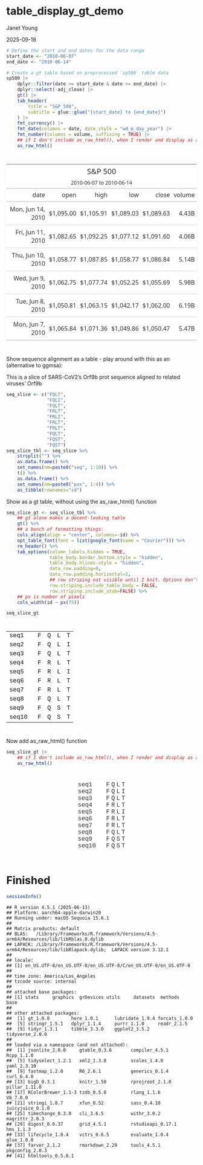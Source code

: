 table_display_gt_demo
================
Janet Young

2025-09-18

``` r
# Define the start and end dates for the data range
start_date <- "2010-06-07"
end_date <- "2010-06-14"

# Create a gt table based on preprocessed `sp500` table data
sp500 |>
    dplyr::filter(date >= start_date & date <= end_date) |>
    dplyr::select(-adj_close) |>
    gt() |>
    tab_header(
        title = "S&P 500",
        subtitle = glue::glue("{start_date} to {end_date}")
    ) |>
    fmt_currency() |>
    fmt_date(columns = date, date_style = "wd_m_day_year") |>
    fmt_number(columns = volume, suffixing = TRUE) |>
    ## if I don't include as_raw_html(), when I render and display as a github page I get a lot of extra stuff above the table
    as_raw_html()
```

<div id="gandkxhvjn" style="padding-left:0px;padding-right:0px;padding-top:10px;padding-bottom:10px;overflow-x:auto;overflow-y:auto;width:auto;height:auto;">
  &#10;  <table class="gt_table" data-quarto-disable-processing="false" data-quarto-bootstrap="false" style="-webkit-font-smoothing: antialiased; -moz-osx-font-smoothing: grayscale; font-family: system-ui, 'Segoe UI', Roboto, Helvetica, Arial, sans-serif, 'Apple Color Emoji', 'Segoe UI Emoji', 'Segoe UI Symbol', 'Noto Color Emoji'; display: table; border-collapse: collapse; line-height: normal; margin-left: auto; margin-right: auto; color: #333333; font-size: 16px; font-weight: normal; font-style: normal; background-color: #FFFFFF; width: auto; border-top-style: solid; border-top-width: 2px; border-top-color: #A8A8A8; border-right-style: none; border-right-width: 2px; border-right-color: #D3D3D3; border-bottom-style: solid; border-bottom-width: 2px; border-bottom-color: #A8A8A8; border-left-style: none; border-left-width: 2px; border-left-color: #D3D3D3;" bgcolor="#FFFFFF">
  <thead style="border-style: none;">
    <tr class="gt_heading" style="border-style: none; background-color: #FFFFFF; text-align: center; border-bottom-color: #FFFFFF; border-left-style: none; border-left-width: 1px; border-left-color: #D3D3D3; border-right-style: none; border-right-width: 1px; border-right-color: #D3D3D3;" bgcolor="#FFFFFF" align="center">
      <td colspan="6" class="gt_heading gt_title gt_font_normal" style="border-style: none; color: #333333; font-size: 125%; padding-top: 4px; padding-bottom: 4px; padding-left: 5px; padding-right: 5px; border-bottom-width: 0; background-color: #FFFFFF; text-align: center; border-bottom-color: #FFFFFF; border-left-style: none; border-left-width: 1px; border-left-color: #D3D3D3; border-right-style: none; border-right-width: 1px; border-right-color: #D3D3D3; font-weight: normal;" bgcolor="#FFFFFF" align="center">S&amp;P 500</td>
    </tr>
    <tr class="gt_heading" style="border-style: none; background-color: #FFFFFF; text-align: center; border-bottom-color: #FFFFFF; border-left-style: none; border-left-width: 1px; border-left-color: #D3D3D3; border-right-style: none; border-right-width: 1px; border-right-color: #D3D3D3;" bgcolor="#FFFFFF" align="center">
      <td colspan="6" class="gt_heading gt_subtitle gt_font_normal gt_bottom_border" style="border-style: none; color: #333333; font-size: 85%; padding-top: 3px; padding-bottom: 5px; padding-left: 5px; padding-right: 5px; border-top-color: #FFFFFF; border-top-width: 0; background-color: #FFFFFF; text-align: center; border-left-style: none; border-left-width: 1px; border-left-color: #D3D3D3; border-right-style: none; border-right-width: 1px; border-right-color: #D3D3D3; border-bottom-style: solid; border-bottom-width: 2px; border-bottom-color: #D3D3D3; font-weight: normal;" bgcolor="#FFFFFF" align="center">2010-06-07 to 2010-06-14</td>
    </tr>
    <tr class="gt_col_headings" style="border-style: none; border-top-style: solid; border-top-width: 2px; border-top-color: #D3D3D3; border-bottom-style: solid; border-bottom-width: 2px; border-bottom-color: #D3D3D3; border-left-style: none; border-left-width: 1px; border-left-color: #D3D3D3; border-right-style: none; border-right-width: 1px; border-right-color: #D3D3D3;">
      <th class="gt_col_heading gt_columns_bottom_border gt_right" rowspan="1" colspan="1" scope="col" id="date" style="border-style: none; color: #333333; background-color: #FFFFFF; font-size: 100%; font-weight: normal; text-transform: inherit; border-left-style: none; border-left-width: 1px; border-left-color: #D3D3D3; border-right-style: none; border-right-width: 1px; border-right-color: #D3D3D3; vertical-align: bottom; padding-top: 5px; padding-bottom: 6px; padding-left: 5px; padding-right: 5px; overflow-x: hidden; text-align: right; font-variant-numeric: tabular-nums;" bgcolor="#FFFFFF" valign="bottom" align="right">date</th>
      <th class="gt_col_heading gt_columns_bottom_border gt_right" rowspan="1" colspan="1" scope="col" id="open" style="border-style: none; color: #333333; background-color: #FFFFFF; font-size: 100%; font-weight: normal; text-transform: inherit; border-left-style: none; border-left-width: 1px; border-left-color: #D3D3D3; border-right-style: none; border-right-width: 1px; border-right-color: #D3D3D3; vertical-align: bottom; padding-top: 5px; padding-bottom: 6px; padding-left: 5px; padding-right: 5px; overflow-x: hidden; text-align: right; font-variant-numeric: tabular-nums;" bgcolor="#FFFFFF" valign="bottom" align="right">open</th>
      <th class="gt_col_heading gt_columns_bottom_border gt_right" rowspan="1" colspan="1" scope="col" id="high" style="border-style: none; color: #333333; background-color: #FFFFFF; font-size: 100%; font-weight: normal; text-transform: inherit; border-left-style: none; border-left-width: 1px; border-left-color: #D3D3D3; border-right-style: none; border-right-width: 1px; border-right-color: #D3D3D3; vertical-align: bottom; padding-top: 5px; padding-bottom: 6px; padding-left: 5px; padding-right: 5px; overflow-x: hidden; text-align: right; font-variant-numeric: tabular-nums;" bgcolor="#FFFFFF" valign="bottom" align="right">high</th>
      <th class="gt_col_heading gt_columns_bottom_border gt_right" rowspan="1" colspan="1" scope="col" id="low" style="border-style: none; color: #333333; background-color: #FFFFFF; font-size: 100%; font-weight: normal; text-transform: inherit; border-left-style: none; border-left-width: 1px; border-left-color: #D3D3D3; border-right-style: none; border-right-width: 1px; border-right-color: #D3D3D3; vertical-align: bottom; padding-top: 5px; padding-bottom: 6px; padding-left: 5px; padding-right: 5px; overflow-x: hidden; text-align: right; font-variant-numeric: tabular-nums;" bgcolor="#FFFFFF" valign="bottom" align="right">low</th>
      <th class="gt_col_heading gt_columns_bottom_border gt_right" rowspan="1" colspan="1" scope="col" id="close" style="border-style: none; color: #333333; background-color: #FFFFFF; font-size: 100%; font-weight: normal; text-transform: inherit; border-left-style: none; border-left-width: 1px; border-left-color: #D3D3D3; border-right-style: none; border-right-width: 1px; border-right-color: #D3D3D3; vertical-align: bottom; padding-top: 5px; padding-bottom: 6px; padding-left: 5px; padding-right: 5px; overflow-x: hidden; text-align: right; font-variant-numeric: tabular-nums;" bgcolor="#FFFFFF" valign="bottom" align="right">close</th>
      <th class="gt_col_heading gt_columns_bottom_border gt_right" rowspan="1" colspan="1" scope="col" id="volume" style="border-style: none; color: #333333; background-color: #FFFFFF; font-size: 100%; font-weight: normal; text-transform: inherit; border-left-style: none; border-left-width: 1px; border-left-color: #D3D3D3; border-right-style: none; border-right-width: 1px; border-right-color: #D3D3D3; vertical-align: bottom; padding-top: 5px; padding-bottom: 6px; padding-left: 5px; padding-right: 5px; overflow-x: hidden; text-align: right; font-variant-numeric: tabular-nums;" bgcolor="#FFFFFF" valign="bottom" align="right">volume</th>
    </tr>
  </thead>
  <tbody class="gt_table_body" style="border-style: none; border-top-style: solid; border-top-width: 2px; border-top-color: #D3D3D3; border-bottom-style: solid; border-bottom-width: 2px; border-bottom-color: #D3D3D3;">
    <tr style="border-style: none;"><td headers="date" class="gt_row gt_right" style="border-style: none; padding-top: 8px; padding-bottom: 8px; padding-left: 5px; padding-right: 5px; margin: 10px; border-top-style: solid; border-top-width: 1px; border-top-color: #D3D3D3; border-left-style: none; border-left-width: 1px; border-left-color: #D3D3D3; border-right-style: none; border-right-width: 1px; border-right-color: #D3D3D3; vertical-align: middle; overflow-x: hidden; text-align: right; font-variant-numeric: tabular-nums;" valign="middle" align="right">Mon, Jun 14, 2010</td>
<td headers="open" class="gt_row gt_right" style="border-style: none; padding-top: 8px; padding-bottom: 8px; padding-left: 5px; padding-right: 5px; margin: 10px; border-top-style: solid; border-top-width: 1px; border-top-color: #D3D3D3; border-left-style: none; border-left-width: 1px; border-left-color: #D3D3D3; border-right-style: none; border-right-width: 1px; border-right-color: #D3D3D3; vertical-align: middle; overflow-x: hidden; text-align: right; font-variant-numeric: tabular-nums;" valign="middle" align="right">$1,095.00</td>
<td headers="high" class="gt_row gt_right" style="border-style: none; padding-top: 8px; padding-bottom: 8px; padding-left: 5px; padding-right: 5px; margin: 10px; border-top-style: solid; border-top-width: 1px; border-top-color: #D3D3D3; border-left-style: none; border-left-width: 1px; border-left-color: #D3D3D3; border-right-style: none; border-right-width: 1px; border-right-color: #D3D3D3; vertical-align: middle; overflow-x: hidden; text-align: right; font-variant-numeric: tabular-nums;" valign="middle" align="right">$1,105.91</td>
<td headers="low" class="gt_row gt_right" style="border-style: none; padding-top: 8px; padding-bottom: 8px; padding-left: 5px; padding-right: 5px; margin: 10px; border-top-style: solid; border-top-width: 1px; border-top-color: #D3D3D3; border-left-style: none; border-left-width: 1px; border-left-color: #D3D3D3; border-right-style: none; border-right-width: 1px; border-right-color: #D3D3D3; vertical-align: middle; overflow-x: hidden; text-align: right; font-variant-numeric: tabular-nums;" valign="middle" align="right">$1,089.03</td>
<td headers="close" class="gt_row gt_right" style="border-style: none; padding-top: 8px; padding-bottom: 8px; padding-left: 5px; padding-right: 5px; margin: 10px; border-top-style: solid; border-top-width: 1px; border-top-color: #D3D3D3; border-left-style: none; border-left-width: 1px; border-left-color: #D3D3D3; border-right-style: none; border-right-width: 1px; border-right-color: #D3D3D3; vertical-align: middle; overflow-x: hidden; text-align: right; font-variant-numeric: tabular-nums;" valign="middle" align="right">$1,089.63</td>
<td headers="volume" class="gt_row gt_right" style="border-style: none; padding-top: 8px; padding-bottom: 8px; padding-left: 5px; padding-right: 5px; margin: 10px; border-top-style: solid; border-top-width: 1px; border-top-color: #D3D3D3; border-left-style: none; border-left-width: 1px; border-left-color: #D3D3D3; border-right-style: none; border-right-width: 1px; border-right-color: #D3D3D3; vertical-align: middle; overflow-x: hidden; text-align: right; font-variant-numeric: tabular-nums;" valign="middle" align="right">4.43B</td></tr>
    <tr style="border-style: none;"><td headers="date" class="gt_row gt_right" style="border-style: none; padding-top: 8px; padding-bottom: 8px; padding-left: 5px; padding-right: 5px; margin: 10px; border-top-style: solid; border-top-width: 1px; border-top-color: #D3D3D3; border-left-style: none; border-left-width: 1px; border-left-color: #D3D3D3; border-right-style: none; border-right-width: 1px; border-right-color: #D3D3D3; vertical-align: middle; overflow-x: hidden; text-align: right; font-variant-numeric: tabular-nums;" valign="middle" align="right">Fri, Jun 11, 2010</td>
<td headers="open" class="gt_row gt_right" style="border-style: none; padding-top: 8px; padding-bottom: 8px; padding-left: 5px; padding-right: 5px; margin: 10px; border-top-style: solid; border-top-width: 1px; border-top-color: #D3D3D3; border-left-style: none; border-left-width: 1px; border-left-color: #D3D3D3; border-right-style: none; border-right-width: 1px; border-right-color: #D3D3D3; vertical-align: middle; overflow-x: hidden; text-align: right; font-variant-numeric: tabular-nums;" valign="middle" align="right">$1,082.65</td>
<td headers="high" class="gt_row gt_right" style="border-style: none; padding-top: 8px; padding-bottom: 8px; padding-left: 5px; padding-right: 5px; margin: 10px; border-top-style: solid; border-top-width: 1px; border-top-color: #D3D3D3; border-left-style: none; border-left-width: 1px; border-left-color: #D3D3D3; border-right-style: none; border-right-width: 1px; border-right-color: #D3D3D3; vertical-align: middle; overflow-x: hidden; text-align: right; font-variant-numeric: tabular-nums;" valign="middle" align="right">$1,092.25</td>
<td headers="low" class="gt_row gt_right" style="border-style: none; padding-top: 8px; padding-bottom: 8px; padding-left: 5px; padding-right: 5px; margin: 10px; border-top-style: solid; border-top-width: 1px; border-top-color: #D3D3D3; border-left-style: none; border-left-width: 1px; border-left-color: #D3D3D3; border-right-style: none; border-right-width: 1px; border-right-color: #D3D3D3; vertical-align: middle; overflow-x: hidden; text-align: right; font-variant-numeric: tabular-nums;" valign="middle" align="right">$1,077.12</td>
<td headers="close" class="gt_row gt_right" style="border-style: none; padding-top: 8px; padding-bottom: 8px; padding-left: 5px; padding-right: 5px; margin: 10px; border-top-style: solid; border-top-width: 1px; border-top-color: #D3D3D3; border-left-style: none; border-left-width: 1px; border-left-color: #D3D3D3; border-right-style: none; border-right-width: 1px; border-right-color: #D3D3D3; vertical-align: middle; overflow-x: hidden; text-align: right; font-variant-numeric: tabular-nums;" valign="middle" align="right">$1,091.60</td>
<td headers="volume" class="gt_row gt_right" style="border-style: none; padding-top: 8px; padding-bottom: 8px; padding-left: 5px; padding-right: 5px; margin: 10px; border-top-style: solid; border-top-width: 1px; border-top-color: #D3D3D3; border-left-style: none; border-left-width: 1px; border-left-color: #D3D3D3; border-right-style: none; border-right-width: 1px; border-right-color: #D3D3D3; vertical-align: middle; overflow-x: hidden; text-align: right; font-variant-numeric: tabular-nums;" valign="middle" align="right">4.06B</td></tr>
    <tr style="border-style: none;"><td headers="date" class="gt_row gt_right" style="border-style: none; padding-top: 8px; padding-bottom: 8px; padding-left: 5px; padding-right: 5px; margin: 10px; border-top-style: solid; border-top-width: 1px; border-top-color: #D3D3D3; border-left-style: none; border-left-width: 1px; border-left-color: #D3D3D3; border-right-style: none; border-right-width: 1px; border-right-color: #D3D3D3; vertical-align: middle; overflow-x: hidden; text-align: right; font-variant-numeric: tabular-nums;" valign="middle" align="right">Thu, Jun 10, 2010</td>
<td headers="open" class="gt_row gt_right" style="border-style: none; padding-top: 8px; padding-bottom: 8px; padding-left: 5px; padding-right: 5px; margin: 10px; border-top-style: solid; border-top-width: 1px; border-top-color: #D3D3D3; border-left-style: none; border-left-width: 1px; border-left-color: #D3D3D3; border-right-style: none; border-right-width: 1px; border-right-color: #D3D3D3; vertical-align: middle; overflow-x: hidden; text-align: right; font-variant-numeric: tabular-nums;" valign="middle" align="right">$1,058.77</td>
<td headers="high" class="gt_row gt_right" style="border-style: none; padding-top: 8px; padding-bottom: 8px; padding-left: 5px; padding-right: 5px; margin: 10px; border-top-style: solid; border-top-width: 1px; border-top-color: #D3D3D3; border-left-style: none; border-left-width: 1px; border-left-color: #D3D3D3; border-right-style: none; border-right-width: 1px; border-right-color: #D3D3D3; vertical-align: middle; overflow-x: hidden; text-align: right; font-variant-numeric: tabular-nums;" valign="middle" align="right">$1,087.85</td>
<td headers="low" class="gt_row gt_right" style="border-style: none; padding-top: 8px; padding-bottom: 8px; padding-left: 5px; padding-right: 5px; margin: 10px; border-top-style: solid; border-top-width: 1px; border-top-color: #D3D3D3; border-left-style: none; border-left-width: 1px; border-left-color: #D3D3D3; border-right-style: none; border-right-width: 1px; border-right-color: #D3D3D3; vertical-align: middle; overflow-x: hidden; text-align: right; font-variant-numeric: tabular-nums;" valign="middle" align="right">$1,058.77</td>
<td headers="close" class="gt_row gt_right" style="border-style: none; padding-top: 8px; padding-bottom: 8px; padding-left: 5px; padding-right: 5px; margin: 10px; border-top-style: solid; border-top-width: 1px; border-top-color: #D3D3D3; border-left-style: none; border-left-width: 1px; border-left-color: #D3D3D3; border-right-style: none; border-right-width: 1px; border-right-color: #D3D3D3; vertical-align: middle; overflow-x: hidden; text-align: right; font-variant-numeric: tabular-nums;" valign="middle" align="right">$1,086.84</td>
<td headers="volume" class="gt_row gt_right" style="border-style: none; padding-top: 8px; padding-bottom: 8px; padding-left: 5px; padding-right: 5px; margin: 10px; border-top-style: solid; border-top-width: 1px; border-top-color: #D3D3D3; border-left-style: none; border-left-width: 1px; border-left-color: #D3D3D3; border-right-style: none; border-right-width: 1px; border-right-color: #D3D3D3; vertical-align: middle; overflow-x: hidden; text-align: right; font-variant-numeric: tabular-nums;" valign="middle" align="right">5.14B</td></tr>
    <tr style="border-style: none;"><td headers="date" class="gt_row gt_right" style="border-style: none; padding-top: 8px; padding-bottom: 8px; padding-left: 5px; padding-right: 5px; margin: 10px; border-top-style: solid; border-top-width: 1px; border-top-color: #D3D3D3; border-left-style: none; border-left-width: 1px; border-left-color: #D3D3D3; border-right-style: none; border-right-width: 1px; border-right-color: #D3D3D3; vertical-align: middle; overflow-x: hidden; text-align: right; font-variant-numeric: tabular-nums;" valign="middle" align="right">Wed, Jun 9, 2010</td>
<td headers="open" class="gt_row gt_right" style="border-style: none; padding-top: 8px; padding-bottom: 8px; padding-left: 5px; padding-right: 5px; margin: 10px; border-top-style: solid; border-top-width: 1px; border-top-color: #D3D3D3; border-left-style: none; border-left-width: 1px; border-left-color: #D3D3D3; border-right-style: none; border-right-width: 1px; border-right-color: #D3D3D3; vertical-align: middle; overflow-x: hidden; text-align: right; font-variant-numeric: tabular-nums;" valign="middle" align="right">$1,062.75</td>
<td headers="high" class="gt_row gt_right" style="border-style: none; padding-top: 8px; padding-bottom: 8px; padding-left: 5px; padding-right: 5px; margin: 10px; border-top-style: solid; border-top-width: 1px; border-top-color: #D3D3D3; border-left-style: none; border-left-width: 1px; border-left-color: #D3D3D3; border-right-style: none; border-right-width: 1px; border-right-color: #D3D3D3; vertical-align: middle; overflow-x: hidden; text-align: right; font-variant-numeric: tabular-nums;" valign="middle" align="right">$1,077.74</td>
<td headers="low" class="gt_row gt_right" style="border-style: none; padding-top: 8px; padding-bottom: 8px; padding-left: 5px; padding-right: 5px; margin: 10px; border-top-style: solid; border-top-width: 1px; border-top-color: #D3D3D3; border-left-style: none; border-left-width: 1px; border-left-color: #D3D3D3; border-right-style: none; border-right-width: 1px; border-right-color: #D3D3D3; vertical-align: middle; overflow-x: hidden; text-align: right; font-variant-numeric: tabular-nums;" valign="middle" align="right">$1,052.25</td>
<td headers="close" class="gt_row gt_right" style="border-style: none; padding-top: 8px; padding-bottom: 8px; padding-left: 5px; padding-right: 5px; margin: 10px; border-top-style: solid; border-top-width: 1px; border-top-color: #D3D3D3; border-left-style: none; border-left-width: 1px; border-left-color: #D3D3D3; border-right-style: none; border-right-width: 1px; border-right-color: #D3D3D3; vertical-align: middle; overflow-x: hidden; text-align: right; font-variant-numeric: tabular-nums;" valign="middle" align="right">$1,055.69</td>
<td headers="volume" class="gt_row gt_right" style="border-style: none; padding-top: 8px; padding-bottom: 8px; padding-left: 5px; padding-right: 5px; margin: 10px; border-top-style: solid; border-top-width: 1px; border-top-color: #D3D3D3; border-left-style: none; border-left-width: 1px; border-left-color: #D3D3D3; border-right-style: none; border-right-width: 1px; border-right-color: #D3D3D3; vertical-align: middle; overflow-x: hidden; text-align: right; font-variant-numeric: tabular-nums;" valign="middle" align="right">5.98B</td></tr>
    <tr style="border-style: none;"><td headers="date" class="gt_row gt_right" style="border-style: none; padding-top: 8px; padding-bottom: 8px; padding-left: 5px; padding-right: 5px; margin: 10px; border-top-style: solid; border-top-width: 1px; border-top-color: #D3D3D3; border-left-style: none; border-left-width: 1px; border-left-color: #D3D3D3; border-right-style: none; border-right-width: 1px; border-right-color: #D3D3D3; vertical-align: middle; overflow-x: hidden; text-align: right; font-variant-numeric: tabular-nums;" valign="middle" align="right">Tue, Jun 8, 2010</td>
<td headers="open" class="gt_row gt_right" style="border-style: none; padding-top: 8px; padding-bottom: 8px; padding-left: 5px; padding-right: 5px; margin: 10px; border-top-style: solid; border-top-width: 1px; border-top-color: #D3D3D3; border-left-style: none; border-left-width: 1px; border-left-color: #D3D3D3; border-right-style: none; border-right-width: 1px; border-right-color: #D3D3D3; vertical-align: middle; overflow-x: hidden; text-align: right; font-variant-numeric: tabular-nums;" valign="middle" align="right">$1,050.81</td>
<td headers="high" class="gt_row gt_right" style="border-style: none; padding-top: 8px; padding-bottom: 8px; padding-left: 5px; padding-right: 5px; margin: 10px; border-top-style: solid; border-top-width: 1px; border-top-color: #D3D3D3; border-left-style: none; border-left-width: 1px; border-left-color: #D3D3D3; border-right-style: none; border-right-width: 1px; border-right-color: #D3D3D3; vertical-align: middle; overflow-x: hidden; text-align: right; font-variant-numeric: tabular-nums;" valign="middle" align="right">$1,063.15</td>
<td headers="low" class="gt_row gt_right" style="border-style: none; padding-top: 8px; padding-bottom: 8px; padding-left: 5px; padding-right: 5px; margin: 10px; border-top-style: solid; border-top-width: 1px; border-top-color: #D3D3D3; border-left-style: none; border-left-width: 1px; border-left-color: #D3D3D3; border-right-style: none; border-right-width: 1px; border-right-color: #D3D3D3; vertical-align: middle; overflow-x: hidden; text-align: right; font-variant-numeric: tabular-nums;" valign="middle" align="right">$1,042.17</td>
<td headers="close" class="gt_row gt_right" style="border-style: none; padding-top: 8px; padding-bottom: 8px; padding-left: 5px; padding-right: 5px; margin: 10px; border-top-style: solid; border-top-width: 1px; border-top-color: #D3D3D3; border-left-style: none; border-left-width: 1px; border-left-color: #D3D3D3; border-right-style: none; border-right-width: 1px; border-right-color: #D3D3D3; vertical-align: middle; overflow-x: hidden; text-align: right; font-variant-numeric: tabular-nums;" valign="middle" align="right">$1,062.00</td>
<td headers="volume" class="gt_row gt_right" style="border-style: none; padding-top: 8px; padding-bottom: 8px; padding-left: 5px; padding-right: 5px; margin: 10px; border-top-style: solid; border-top-width: 1px; border-top-color: #D3D3D3; border-left-style: none; border-left-width: 1px; border-left-color: #D3D3D3; border-right-style: none; border-right-width: 1px; border-right-color: #D3D3D3; vertical-align: middle; overflow-x: hidden; text-align: right; font-variant-numeric: tabular-nums;" valign="middle" align="right">6.19B</td></tr>
    <tr style="border-style: none;"><td headers="date" class="gt_row gt_right" style="border-style: none; padding-top: 8px; padding-bottom: 8px; padding-left: 5px; padding-right: 5px; margin: 10px; border-top-style: solid; border-top-width: 1px; border-top-color: #D3D3D3; border-left-style: none; border-left-width: 1px; border-left-color: #D3D3D3; border-right-style: none; border-right-width: 1px; border-right-color: #D3D3D3; vertical-align: middle; overflow-x: hidden; text-align: right; font-variant-numeric: tabular-nums;" valign="middle" align="right">Mon, Jun 7, 2010</td>
<td headers="open" class="gt_row gt_right" style="border-style: none; padding-top: 8px; padding-bottom: 8px; padding-left: 5px; padding-right: 5px; margin: 10px; border-top-style: solid; border-top-width: 1px; border-top-color: #D3D3D3; border-left-style: none; border-left-width: 1px; border-left-color: #D3D3D3; border-right-style: none; border-right-width: 1px; border-right-color: #D3D3D3; vertical-align: middle; overflow-x: hidden; text-align: right; font-variant-numeric: tabular-nums;" valign="middle" align="right">$1,065.84</td>
<td headers="high" class="gt_row gt_right" style="border-style: none; padding-top: 8px; padding-bottom: 8px; padding-left: 5px; padding-right: 5px; margin: 10px; border-top-style: solid; border-top-width: 1px; border-top-color: #D3D3D3; border-left-style: none; border-left-width: 1px; border-left-color: #D3D3D3; border-right-style: none; border-right-width: 1px; border-right-color: #D3D3D3; vertical-align: middle; overflow-x: hidden; text-align: right; font-variant-numeric: tabular-nums;" valign="middle" align="right">$1,071.36</td>
<td headers="low" class="gt_row gt_right" style="border-style: none; padding-top: 8px; padding-bottom: 8px; padding-left: 5px; padding-right: 5px; margin: 10px; border-top-style: solid; border-top-width: 1px; border-top-color: #D3D3D3; border-left-style: none; border-left-width: 1px; border-left-color: #D3D3D3; border-right-style: none; border-right-width: 1px; border-right-color: #D3D3D3; vertical-align: middle; overflow-x: hidden; text-align: right; font-variant-numeric: tabular-nums;" valign="middle" align="right">$1,049.86</td>
<td headers="close" class="gt_row gt_right" style="border-style: none; padding-top: 8px; padding-bottom: 8px; padding-left: 5px; padding-right: 5px; margin: 10px; border-top-style: solid; border-top-width: 1px; border-top-color: #D3D3D3; border-left-style: none; border-left-width: 1px; border-left-color: #D3D3D3; border-right-style: none; border-right-width: 1px; border-right-color: #D3D3D3; vertical-align: middle; overflow-x: hidden; text-align: right; font-variant-numeric: tabular-nums;" valign="middle" align="right">$1,050.47</td>
<td headers="volume" class="gt_row gt_right" style="border-style: none; padding-top: 8px; padding-bottom: 8px; padding-left: 5px; padding-right: 5px; margin: 10px; border-top-style: solid; border-top-width: 1px; border-top-color: #D3D3D3; border-left-style: none; border-left-width: 1px; border-left-color: #D3D3D3; border-right-style: none; border-right-width: 1px; border-right-color: #D3D3D3; vertical-align: middle; overflow-x: hidden; text-align: right; font-variant-numeric: tabular-nums;" valign="middle" align="right">5.47B</td></tr>
  </tbody>
  &#10;  
</table>
</div>

Show sequence alignment as a table - play around with this as an
(alternative to ggmsa):

This is a slice of SARS-CoV2’s Orf9b prot sequence aligned to related
viruses’ Orf9b

``` r
seq_slice <- c("FQLT",
               "FQLI",
               "FQLT",
               "FRLT",
               "FRLI",
               "FRLT",
               "FRLT",
               "FQLT",
               "FQST",
               "FQST")
seq_slice_tbl <- seq_slice %>% 
    strsplit("") %>% 
    as.data.frame() %>% 
    set_names(nm=paste0("seq", 1:10)) %>%
    t() %>% 
    as.data.frame() %>%
    set_names(nm=paste0("pos", 1:4)) %>%
    as_tibble(rownames="id") 
```

Show as a gt table, without using the as_raw_html() function

``` r
seq_slice_gt <- seq_slice_tbl %>% 
    ## gt alone makes a decent-looking table
    gt() %>% 
    ## a bunch of formatting things:
    cols_align(align = "center", columns=-id) %>% 
    opt_table_font(font = list(google_font(name = "Courier"))) %>% 
    rm_header() %>% 
    tab_options(column_labels.hidden = TRUE,
                table_body.border.bottom.style = "hidden",
                table_body.hlines.style = "hidden",
                data_row.padding=0,
                data_row.padding.horizontal=2,
                ## row striping not visible until I knit. Options don't seem to work. Might be an Rstudio bug
                row.striping.include_table_body = FALSE,
                row.striping.include_stub=FALSE) %>% 
    ## px is number of pixels
    cols_width(id ~ px(75)) 

seq_slice_gt
```

<div id="qmdcfwrfqy" style="padding-left:0px;padding-right:0px;padding-top:10px;padding-bottom:10px;overflow-x:auto;overflow-y:auto;width:auto;height:auto;">
<style>@import url("https://fonts.googleapis.com/css2?family=Courier:ital,wght@0,100;0,200;0,300;0,400;0,500;0,600;0,700;0,800;0,900;1,100;1,200;1,300;1,400;1,500;1,600;1,700;1,800;1,900&display=swap");
#qmdcfwrfqy table {
  font-family: Courier, system-ui, 'Segoe UI', Roboto, Helvetica, Arial, sans-serif, 'Apple Color Emoji', 'Segoe UI Emoji', 'Segoe UI Symbol', 'Noto Color Emoji';
  -webkit-font-smoothing: antialiased;
  -moz-osx-font-smoothing: grayscale;
}
&#10;#qmdcfwrfqy thead, #qmdcfwrfqy tbody, #qmdcfwrfqy tfoot, #qmdcfwrfqy tr, #qmdcfwrfqy td, #qmdcfwrfqy th {
  border-style: none;
}
&#10;#qmdcfwrfqy p {
  margin: 0;
  padding: 0;
}
&#10;#qmdcfwrfqy .gt_table {
  display: table;
  border-collapse: collapse;
  line-height: normal;
  margin-left: auto;
  margin-right: auto;
  color: #333333;
  font-size: 16px;
  font-weight: normal;
  font-style: normal;
  background-color: #FFFFFF;
  width: auto;
  border-top-style: solid;
  border-top-width: 2px;
  border-top-color: #A8A8A8;
  border-right-style: none;
  border-right-width: 2px;
  border-right-color: #D3D3D3;
  border-bottom-style: solid;
  border-bottom-width: 2px;
  border-bottom-color: #A8A8A8;
  border-left-style: none;
  border-left-width: 2px;
  border-left-color: #D3D3D3;
}
&#10;#qmdcfwrfqy .gt_caption {
  padding-top: 4px;
  padding-bottom: 4px;
}
&#10;#qmdcfwrfqy .gt_title {
  color: #333333;
  font-size: 125%;
  font-weight: initial;
  padding-top: 4px;
  padding-bottom: 4px;
  padding-left: 5px;
  padding-right: 5px;
  border-bottom-color: #FFFFFF;
  border-bottom-width: 0;
}
&#10;#qmdcfwrfqy .gt_subtitle {
  color: #333333;
  font-size: 85%;
  font-weight: initial;
  padding-top: 3px;
  padding-bottom: 5px;
  padding-left: 5px;
  padding-right: 5px;
  border-top-color: #FFFFFF;
  border-top-width: 0;
}
&#10;#qmdcfwrfqy .gt_heading {
  background-color: #FFFFFF;
  text-align: center;
  border-bottom-color: #FFFFFF;
  border-left-style: none;
  border-left-width: 1px;
  border-left-color: #D3D3D3;
  border-right-style: none;
  border-right-width: 1px;
  border-right-color: #D3D3D3;
}
&#10;#qmdcfwrfqy .gt_bottom_border {
  border-bottom-style: solid;
  border-bottom-width: 2px;
  border-bottom-color: #D3D3D3;
}
&#10;#qmdcfwrfqy .gt_col_headings {
  border-top-style: solid;
  border-top-width: 2px;
  border-top-color: #D3D3D3;
  border-bottom-style: solid;
  border-bottom-width: 2px;
  border-bottom-color: #D3D3D3;
  border-left-style: none;
  border-left-width: 1px;
  border-left-color: #D3D3D3;
  border-right-style: none;
  border-right-width: 1px;
  border-right-color: #D3D3D3;
}
&#10;#qmdcfwrfqy .gt_col_heading {
  color: #333333;
  background-color: #FFFFFF;
  font-size: 100%;
  font-weight: normal;
  text-transform: inherit;
  border-left-style: none;
  border-left-width: 1px;
  border-left-color: #D3D3D3;
  border-right-style: none;
  border-right-width: 1px;
  border-right-color: #D3D3D3;
  vertical-align: bottom;
  padding-top: 5px;
  padding-bottom: 6px;
  padding-left: 5px;
  padding-right: 5px;
  overflow-x: hidden;
}
&#10;#qmdcfwrfqy .gt_column_spanner_outer {
  color: #333333;
  background-color: #FFFFFF;
  font-size: 100%;
  font-weight: normal;
  text-transform: inherit;
  padding-top: 0;
  padding-bottom: 0;
  padding-left: 4px;
  padding-right: 4px;
}
&#10;#qmdcfwrfqy .gt_column_spanner_outer:first-child {
  padding-left: 0;
}
&#10;#qmdcfwrfqy .gt_column_spanner_outer:last-child {
  padding-right: 0;
}
&#10;#qmdcfwrfqy .gt_column_spanner {
  border-bottom-style: solid;
  border-bottom-width: 2px;
  border-bottom-color: #D3D3D3;
  vertical-align: bottom;
  padding-top: 5px;
  padding-bottom: 5px;
  overflow-x: hidden;
  display: inline-block;
  width: 100%;
}
&#10;#qmdcfwrfqy .gt_spanner_row {
  border-bottom-style: hidden;
}
&#10;#qmdcfwrfqy .gt_group_heading {
  padding-top: 8px;
  padding-bottom: 8px;
  padding-left: 5px;
  padding-right: 5px;
  color: #333333;
  background-color: #FFFFFF;
  font-size: 100%;
  font-weight: initial;
  text-transform: inherit;
  border-top-style: solid;
  border-top-width: 2px;
  border-top-color: #D3D3D3;
  border-bottom-style: solid;
  border-bottom-width: 2px;
  border-bottom-color: #D3D3D3;
  border-left-style: none;
  border-left-width: 1px;
  border-left-color: #D3D3D3;
  border-right-style: none;
  border-right-width: 1px;
  border-right-color: #D3D3D3;
  vertical-align: middle;
  text-align: left;
}
&#10;#qmdcfwrfqy .gt_empty_group_heading {
  padding: 0.5px;
  color: #333333;
  background-color: #FFFFFF;
  font-size: 100%;
  font-weight: initial;
  border-top-style: solid;
  border-top-width: 2px;
  border-top-color: #D3D3D3;
  border-bottom-style: solid;
  border-bottom-width: 2px;
  border-bottom-color: #D3D3D3;
  vertical-align: middle;
}
&#10;#qmdcfwrfqy .gt_from_md > :first-child {
  margin-top: 0;
}
&#10;#qmdcfwrfqy .gt_from_md > :last-child {
  margin-bottom: 0;
}
&#10;#qmdcfwrfqy .gt_row {
  padding-top: 0px;
  padding-bottom: 0px;
  padding-left: 2px;
  padding-right: 2px;
  margin: 10px;
  border-top-style: hidden;
  border-top-width: 1px;
  border-top-color: #D3D3D3;
  border-left-style: none;
  border-left-width: 1px;
  border-left-color: #D3D3D3;
  border-right-style: none;
  border-right-width: 1px;
  border-right-color: #D3D3D3;
  vertical-align: middle;
  overflow-x: hidden;
}
&#10;#qmdcfwrfqy .gt_stub {
  color: #333333;
  background-color: #FFFFFF;
  font-size: 100%;
  font-weight: initial;
  text-transform: inherit;
  border-right-style: solid;
  border-right-width: 2px;
  border-right-color: #D3D3D3;
  padding-left: 2px;
  padding-right: 2px;
}
&#10;#qmdcfwrfqy .gt_stub_row_group {
  color: #333333;
  background-color: #FFFFFF;
  font-size: 100%;
  font-weight: initial;
  text-transform: inherit;
  border-right-style: solid;
  border-right-width: 2px;
  border-right-color: #D3D3D3;
  padding-left: 5px;
  padding-right: 5px;
  vertical-align: top;
}
&#10;#qmdcfwrfqy .gt_row_group_first td {
  border-top-width: 2px;
}
&#10;#qmdcfwrfqy .gt_row_group_first th {
  border-top-width: 2px;
}
&#10;#qmdcfwrfqy .gt_summary_row {
  color: #333333;
  background-color: #FFFFFF;
  text-transform: inherit;
  padding-top: 8px;
  padding-bottom: 8px;
  padding-left: 5px;
  padding-right: 5px;
}
&#10;#qmdcfwrfqy .gt_first_summary_row {
  border-top-style: solid;
  border-top-color: #D3D3D3;
}
&#10;#qmdcfwrfqy .gt_first_summary_row.thick {
  border-top-width: 2px;
}
&#10;#qmdcfwrfqy .gt_last_summary_row {
  padding-top: 8px;
  padding-bottom: 8px;
  padding-left: 5px;
  padding-right: 5px;
  border-bottom-style: solid;
  border-bottom-width: 2px;
  border-bottom-color: #D3D3D3;
}
&#10;#qmdcfwrfqy .gt_grand_summary_row {
  color: #333333;
  background-color: #FFFFFF;
  text-transform: inherit;
  padding-top: 8px;
  padding-bottom: 8px;
  padding-left: 5px;
  padding-right: 5px;
}
&#10;#qmdcfwrfqy .gt_first_grand_summary_row {
  padding-top: 8px;
  padding-bottom: 8px;
  padding-left: 5px;
  padding-right: 5px;
  border-top-style: double;
  border-top-width: 6px;
  border-top-color: #D3D3D3;
}
&#10;#qmdcfwrfqy .gt_last_grand_summary_row_top {
  padding-top: 8px;
  padding-bottom: 8px;
  padding-left: 5px;
  padding-right: 5px;
  border-bottom-style: double;
  border-bottom-width: 6px;
  border-bottom-color: #D3D3D3;
}
&#10;#qmdcfwrfqy .gt_striped {
  background-color: rgba(128, 128, 128, 0.05);
}
&#10;#qmdcfwrfqy .gt_table_body {
  border-top-style: solid;
  border-top-width: 2px;
  border-top-color: #D3D3D3;
  border-bottom-style: hidden;
  border-bottom-width: 2px;
  border-bottom-color: #D3D3D3;
}
&#10;#qmdcfwrfqy .gt_footnotes {
  color: #333333;
  background-color: #FFFFFF;
  border-bottom-style: none;
  border-bottom-width: 2px;
  border-bottom-color: #D3D3D3;
  border-left-style: none;
  border-left-width: 2px;
  border-left-color: #D3D3D3;
  border-right-style: none;
  border-right-width: 2px;
  border-right-color: #D3D3D3;
}
&#10;#qmdcfwrfqy .gt_footnote {
  margin: 0px;
  font-size: 90%;
  padding-top: 4px;
  padding-bottom: 4px;
  padding-left: 5px;
  padding-right: 5px;
}
&#10;#qmdcfwrfqy .gt_sourcenotes {
  color: #333333;
  background-color: #FFFFFF;
  border-bottom-style: none;
  border-bottom-width: 2px;
  border-bottom-color: #D3D3D3;
  border-left-style: none;
  border-left-width: 2px;
  border-left-color: #D3D3D3;
  border-right-style: none;
  border-right-width: 2px;
  border-right-color: #D3D3D3;
}
&#10;#qmdcfwrfqy .gt_sourcenote {
  font-size: 90%;
  padding-top: 4px;
  padding-bottom: 4px;
  padding-left: 5px;
  padding-right: 5px;
}
&#10;#qmdcfwrfqy .gt_left {
  text-align: left;
}
&#10;#qmdcfwrfqy .gt_center {
  text-align: center;
}
&#10;#qmdcfwrfqy .gt_right {
  text-align: right;
  font-variant-numeric: tabular-nums;
}
&#10;#qmdcfwrfqy .gt_font_normal {
  font-weight: normal;
}
&#10;#qmdcfwrfqy .gt_font_bold {
  font-weight: bold;
}
&#10;#qmdcfwrfqy .gt_font_italic {
  font-style: italic;
}
&#10;#qmdcfwrfqy .gt_super {
  font-size: 65%;
}
&#10;#qmdcfwrfqy .gt_footnote_marks {
  font-size: 75%;
  vertical-align: 0.4em;
  position: initial;
}
&#10;#qmdcfwrfqy .gt_asterisk {
  font-size: 100%;
  vertical-align: 0;
}
&#10;#qmdcfwrfqy .gt_indent_1 {
  text-indent: 5px;
}
&#10;#qmdcfwrfqy .gt_indent_2 {
  text-indent: 10px;
}
&#10;#qmdcfwrfqy .gt_indent_3 {
  text-indent: 15px;
}
&#10;#qmdcfwrfqy .gt_indent_4 {
  text-indent: 20px;
}
&#10;#qmdcfwrfqy .gt_indent_5 {
  text-indent: 25px;
}
&#10;#qmdcfwrfqy .katex-display {
  display: inline-flex !important;
  margin-bottom: 0.75em !important;
}
&#10;#qmdcfwrfqy div.Reactable > div.rt-table > div.rt-thead > div.rt-tr.rt-tr-group-header > div.rt-th-group:after {
  height: 0px !important;
}
</style>
<table class="gt_table" style="table-layout:fixed;" data-quarto-disable-processing="false" data-quarto-bootstrap="false">
  <colgroup>
    <col style="width:75px;"/>
    <col/>
    <col/>
    <col/>
    <col/>
  </colgroup>
  &#10;  <tbody class="gt_table_body">
    <tr><td headers="id" class="gt_row gt_left">seq1</td>
<td headers="pos1" class="gt_row gt_center">F</td>
<td headers="pos2" class="gt_row gt_center">Q</td>
<td headers="pos3" class="gt_row gt_center">L</td>
<td headers="pos4" class="gt_row gt_center">T</td></tr>
    <tr><td headers="id" class="gt_row gt_left">seq2</td>
<td headers="pos1" class="gt_row gt_center">F</td>
<td headers="pos2" class="gt_row gt_center">Q</td>
<td headers="pos3" class="gt_row gt_center">L</td>
<td headers="pos4" class="gt_row gt_center">I</td></tr>
    <tr><td headers="id" class="gt_row gt_left">seq3</td>
<td headers="pos1" class="gt_row gt_center">F</td>
<td headers="pos2" class="gt_row gt_center">Q</td>
<td headers="pos3" class="gt_row gt_center">L</td>
<td headers="pos4" class="gt_row gt_center">T</td></tr>
    <tr><td headers="id" class="gt_row gt_left">seq4</td>
<td headers="pos1" class="gt_row gt_center">F</td>
<td headers="pos2" class="gt_row gt_center">R</td>
<td headers="pos3" class="gt_row gt_center">L</td>
<td headers="pos4" class="gt_row gt_center">T</td></tr>
    <tr><td headers="id" class="gt_row gt_left">seq5</td>
<td headers="pos1" class="gt_row gt_center">F</td>
<td headers="pos2" class="gt_row gt_center">R</td>
<td headers="pos3" class="gt_row gt_center">L</td>
<td headers="pos4" class="gt_row gt_center">I</td></tr>
    <tr><td headers="id" class="gt_row gt_left">seq6</td>
<td headers="pos1" class="gt_row gt_center">F</td>
<td headers="pos2" class="gt_row gt_center">R</td>
<td headers="pos3" class="gt_row gt_center">L</td>
<td headers="pos4" class="gt_row gt_center">T</td></tr>
    <tr><td headers="id" class="gt_row gt_left">seq7</td>
<td headers="pos1" class="gt_row gt_center">F</td>
<td headers="pos2" class="gt_row gt_center">R</td>
<td headers="pos3" class="gt_row gt_center">L</td>
<td headers="pos4" class="gt_row gt_center">T</td></tr>
    <tr><td headers="id" class="gt_row gt_left">seq8</td>
<td headers="pos1" class="gt_row gt_center">F</td>
<td headers="pos2" class="gt_row gt_center">Q</td>
<td headers="pos3" class="gt_row gt_center">L</td>
<td headers="pos4" class="gt_row gt_center">T</td></tr>
    <tr><td headers="id" class="gt_row gt_left">seq9</td>
<td headers="pos1" class="gt_row gt_center">F</td>
<td headers="pos2" class="gt_row gt_center">Q</td>
<td headers="pos3" class="gt_row gt_center">S</td>
<td headers="pos4" class="gt_row gt_center">T</td></tr>
    <tr><td headers="id" class="gt_row gt_left">seq10</td>
<td headers="pos1" class="gt_row gt_center">F</td>
<td headers="pos2" class="gt_row gt_center">Q</td>
<td headers="pos3" class="gt_row gt_center">S</td>
<td headers="pos4" class="gt_row gt_center">T</td></tr>
  </tbody>
  &#10;  
</table>
</div>

Now add as_raw_html() function

``` r
seq_slice_gt |>
    ## if I don't include as_raw_html(), when I render and display as a github page I get a lot of extra stuff above the table
    as_raw_html()
```

<div id="dwfjyvvzlq" style="padding-left:0px;padding-right:0px;padding-top:10px;padding-bottom:10px;overflow-x:auto;overflow-y:auto;width:auto;height:auto;">
  &#10;  <table class="gt_table" style="-webkit-font-smoothing: antialiased; -moz-osx-font-smoothing: grayscale; font-family: Courier, system-ui, 'Segoe UI', Roboto, Helvetica, Arial, sans-serif, 'Apple Color Emoji', 'Segoe UI Emoji', 'Segoe UI Symbol', 'Noto Color Emoji'; display: table; border-collapse: collapse; line-height: normal; margin-left: auto; margin-right: auto; color: #333333; font-size: 16px; font-weight: normal; font-style: normal; background-color: #FFFFFF; width: auto; border-top-style: solid; border-top-width: 2px; border-top-color: #A8A8A8; border-right-style: none; border-right-width: 2px; border-right-color: #D3D3D3; border-bottom-style: solid; border-bottom-width: 2px; border-bottom-color: #A8A8A8; border-left-style: none; border-left-width: 2px; border-left-color: #D3D3D3; table-layout: fixed;" data-quarto-disable-processing="false" data-quarto-bootstrap="false" bgcolor="#FFFFFF">
  <colgroup>
    <col style="width:75px;">
    <col>
    <col>
    <col>
    <col>
  </colgroup>
  &#10;  <tbody class="gt_table_body" style="border-style: none; border-top-style: solid; border-top-width: 2px; border-top-color: #D3D3D3; border-bottom-style: hidden; border-bottom-width: 2px; border-bottom-color: #D3D3D3;">
    <tr style="border-style: none;"><td headers="id" class="gt_row gt_left" style="border-style: none; padding-top: 0px; padding-bottom: 0px; padding-left: 2px; padding-right: 2px; margin: 10px; border-top-style: hidden; border-top-width: 1px; border-top-color: #D3D3D3; border-left-style: none; border-left-width: 1px; border-left-color: #D3D3D3; border-right-style: none; border-right-width: 1px; border-right-color: #D3D3D3; vertical-align: middle; overflow-x: hidden; text-align: left;" valign="middle" align="left">seq1</td>
<td headers="pos1" class="gt_row gt_center" style="border-style: none; padding-top: 0px; padding-bottom: 0px; padding-left: 2px; padding-right: 2px; margin: 10px; border-top-style: hidden; border-top-width: 1px; border-top-color: #D3D3D3; border-left-style: none; border-left-width: 1px; border-left-color: #D3D3D3; border-right-style: none; border-right-width: 1px; border-right-color: #D3D3D3; vertical-align: middle; overflow-x: hidden; text-align: center;" valign="middle" align="center">F</td>
<td headers="pos2" class="gt_row gt_center" style="border-style: none; padding-top: 0px; padding-bottom: 0px; padding-left: 2px; padding-right: 2px; margin: 10px; border-top-style: hidden; border-top-width: 1px; border-top-color: #D3D3D3; border-left-style: none; border-left-width: 1px; border-left-color: #D3D3D3; border-right-style: none; border-right-width: 1px; border-right-color: #D3D3D3; vertical-align: middle; overflow-x: hidden; text-align: center;" valign="middle" align="center">Q</td>
<td headers="pos3" class="gt_row gt_center" style="border-style: none; padding-top: 0px; padding-bottom: 0px; padding-left: 2px; padding-right: 2px; margin: 10px; border-top-style: hidden; border-top-width: 1px; border-top-color: #D3D3D3; border-left-style: none; border-left-width: 1px; border-left-color: #D3D3D3; border-right-style: none; border-right-width: 1px; border-right-color: #D3D3D3; vertical-align: middle; overflow-x: hidden; text-align: center;" valign="middle" align="center">L</td>
<td headers="pos4" class="gt_row gt_center" style="border-style: none; padding-top: 0px; padding-bottom: 0px; padding-left: 2px; padding-right: 2px; margin: 10px; border-top-style: hidden; border-top-width: 1px; border-top-color: #D3D3D3; border-left-style: none; border-left-width: 1px; border-left-color: #D3D3D3; border-right-style: none; border-right-width: 1px; border-right-color: #D3D3D3; vertical-align: middle; overflow-x: hidden; text-align: center;" valign="middle" align="center">T</td></tr>
    <tr style="border-style: none;"><td headers="id" class="gt_row gt_left" style="border-style: none; padding-top: 0px; padding-bottom: 0px; padding-left: 2px; padding-right: 2px; margin: 10px; border-top-style: hidden; border-top-width: 1px; border-top-color: #D3D3D3; border-left-style: none; border-left-width: 1px; border-left-color: #D3D3D3; border-right-style: none; border-right-width: 1px; border-right-color: #D3D3D3; vertical-align: middle; overflow-x: hidden; text-align: left;" valign="middle" align="left">seq2</td>
<td headers="pos1" class="gt_row gt_center" style="border-style: none; padding-top: 0px; padding-bottom: 0px; padding-left: 2px; padding-right: 2px; margin: 10px; border-top-style: hidden; border-top-width: 1px; border-top-color: #D3D3D3; border-left-style: none; border-left-width: 1px; border-left-color: #D3D3D3; border-right-style: none; border-right-width: 1px; border-right-color: #D3D3D3; vertical-align: middle; overflow-x: hidden; text-align: center;" valign="middle" align="center">F</td>
<td headers="pos2" class="gt_row gt_center" style="border-style: none; padding-top: 0px; padding-bottom: 0px; padding-left: 2px; padding-right: 2px; margin: 10px; border-top-style: hidden; border-top-width: 1px; border-top-color: #D3D3D3; border-left-style: none; border-left-width: 1px; border-left-color: #D3D3D3; border-right-style: none; border-right-width: 1px; border-right-color: #D3D3D3; vertical-align: middle; overflow-x: hidden; text-align: center;" valign="middle" align="center">Q</td>
<td headers="pos3" class="gt_row gt_center" style="border-style: none; padding-top: 0px; padding-bottom: 0px; padding-left: 2px; padding-right: 2px; margin: 10px; border-top-style: hidden; border-top-width: 1px; border-top-color: #D3D3D3; border-left-style: none; border-left-width: 1px; border-left-color: #D3D3D3; border-right-style: none; border-right-width: 1px; border-right-color: #D3D3D3; vertical-align: middle; overflow-x: hidden; text-align: center;" valign="middle" align="center">L</td>
<td headers="pos4" class="gt_row gt_center" style="border-style: none; padding-top: 0px; padding-bottom: 0px; padding-left: 2px; padding-right: 2px; margin: 10px; border-top-style: hidden; border-top-width: 1px; border-top-color: #D3D3D3; border-left-style: none; border-left-width: 1px; border-left-color: #D3D3D3; border-right-style: none; border-right-width: 1px; border-right-color: #D3D3D3; vertical-align: middle; overflow-x: hidden; text-align: center;" valign="middle" align="center">I</td></tr>
    <tr style="border-style: none;"><td headers="id" class="gt_row gt_left" style="border-style: none; padding-top: 0px; padding-bottom: 0px; padding-left: 2px; padding-right: 2px; margin: 10px; border-top-style: hidden; border-top-width: 1px; border-top-color: #D3D3D3; border-left-style: none; border-left-width: 1px; border-left-color: #D3D3D3; border-right-style: none; border-right-width: 1px; border-right-color: #D3D3D3; vertical-align: middle; overflow-x: hidden; text-align: left;" valign="middle" align="left">seq3</td>
<td headers="pos1" class="gt_row gt_center" style="border-style: none; padding-top: 0px; padding-bottom: 0px; padding-left: 2px; padding-right: 2px; margin: 10px; border-top-style: hidden; border-top-width: 1px; border-top-color: #D3D3D3; border-left-style: none; border-left-width: 1px; border-left-color: #D3D3D3; border-right-style: none; border-right-width: 1px; border-right-color: #D3D3D3; vertical-align: middle; overflow-x: hidden; text-align: center;" valign="middle" align="center">F</td>
<td headers="pos2" class="gt_row gt_center" style="border-style: none; padding-top: 0px; padding-bottom: 0px; padding-left: 2px; padding-right: 2px; margin: 10px; border-top-style: hidden; border-top-width: 1px; border-top-color: #D3D3D3; border-left-style: none; border-left-width: 1px; border-left-color: #D3D3D3; border-right-style: none; border-right-width: 1px; border-right-color: #D3D3D3; vertical-align: middle; overflow-x: hidden; text-align: center;" valign="middle" align="center">Q</td>
<td headers="pos3" class="gt_row gt_center" style="border-style: none; padding-top: 0px; padding-bottom: 0px; padding-left: 2px; padding-right: 2px; margin: 10px; border-top-style: hidden; border-top-width: 1px; border-top-color: #D3D3D3; border-left-style: none; border-left-width: 1px; border-left-color: #D3D3D3; border-right-style: none; border-right-width: 1px; border-right-color: #D3D3D3; vertical-align: middle; overflow-x: hidden; text-align: center;" valign="middle" align="center">L</td>
<td headers="pos4" class="gt_row gt_center" style="border-style: none; padding-top: 0px; padding-bottom: 0px; padding-left: 2px; padding-right: 2px; margin: 10px; border-top-style: hidden; border-top-width: 1px; border-top-color: #D3D3D3; border-left-style: none; border-left-width: 1px; border-left-color: #D3D3D3; border-right-style: none; border-right-width: 1px; border-right-color: #D3D3D3; vertical-align: middle; overflow-x: hidden; text-align: center;" valign="middle" align="center">T</td></tr>
    <tr style="border-style: none;"><td headers="id" class="gt_row gt_left" style="border-style: none; padding-top: 0px; padding-bottom: 0px; padding-left: 2px; padding-right: 2px; margin: 10px; border-top-style: hidden; border-top-width: 1px; border-top-color: #D3D3D3; border-left-style: none; border-left-width: 1px; border-left-color: #D3D3D3; border-right-style: none; border-right-width: 1px; border-right-color: #D3D3D3; vertical-align: middle; overflow-x: hidden; text-align: left;" valign="middle" align="left">seq4</td>
<td headers="pos1" class="gt_row gt_center" style="border-style: none; padding-top: 0px; padding-bottom: 0px; padding-left: 2px; padding-right: 2px; margin: 10px; border-top-style: hidden; border-top-width: 1px; border-top-color: #D3D3D3; border-left-style: none; border-left-width: 1px; border-left-color: #D3D3D3; border-right-style: none; border-right-width: 1px; border-right-color: #D3D3D3; vertical-align: middle; overflow-x: hidden; text-align: center;" valign="middle" align="center">F</td>
<td headers="pos2" class="gt_row gt_center" style="border-style: none; padding-top: 0px; padding-bottom: 0px; padding-left: 2px; padding-right: 2px; margin: 10px; border-top-style: hidden; border-top-width: 1px; border-top-color: #D3D3D3; border-left-style: none; border-left-width: 1px; border-left-color: #D3D3D3; border-right-style: none; border-right-width: 1px; border-right-color: #D3D3D3; vertical-align: middle; overflow-x: hidden; text-align: center;" valign="middle" align="center">R</td>
<td headers="pos3" class="gt_row gt_center" style="border-style: none; padding-top: 0px; padding-bottom: 0px; padding-left: 2px; padding-right: 2px; margin: 10px; border-top-style: hidden; border-top-width: 1px; border-top-color: #D3D3D3; border-left-style: none; border-left-width: 1px; border-left-color: #D3D3D3; border-right-style: none; border-right-width: 1px; border-right-color: #D3D3D3; vertical-align: middle; overflow-x: hidden; text-align: center;" valign="middle" align="center">L</td>
<td headers="pos4" class="gt_row gt_center" style="border-style: none; padding-top: 0px; padding-bottom: 0px; padding-left: 2px; padding-right: 2px; margin: 10px; border-top-style: hidden; border-top-width: 1px; border-top-color: #D3D3D3; border-left-style: none; border-left-width: 1px; border-left-color: #D3D3D3; border-right-style: none; border-right-width: 1px; border-right-color: #D3D3D3; vertical-align: middle; overflow-x: hidden; text-align: center;" valign="middle" align="center">T</td></tr>
    <tr style="border-style: none;"><td headers="id" class="gt_row gt_left" style="border-style: none; padding-top: 0px; padding-bottom: 0px; padding-left: 2px; padding-right: 2px; margin: 10px; border-top-style: hidden; border-top-width: 1px; border-top-color: #D3D3D3; border-left-style: none; border-left-width: 1px; border-left-color: #D3D3D3; border-right-style: none; border-right-width: 1px; border-right-color: #D3D3D3; vertical-align: middle; overflow-x: hidden; text-align: left;" valign="middle" align="left">seq5</td>
<td headers="pos1" class="gt_row gt_center" style="border-style: none; padding-top: 0px; padding-bottom: 0px; padding-left: 2px; padding-right: 2px; margin: 10px; border-top-style: hidden; border-top-width: 1px; border-top-color: #D3D3D3; border-left-style: none; border-left-width: 1px; border-left-color: #D3D3D3; border-right-style: none; border-right-width: 1px; border-right-color: #D3D3D3; vertical-align: middle; overflow-x: hidden; text-align: center;" valign="middle" align="center">F</td>
<td headers="pos2" class="gt_row gt_center" style="border-style: none; padding-top: 0px; padding-bottom: 0px; padding-left: 2px; padding-right: 2px; margin: 10px; border-top-style: hidden; border-top-width: 1px; border-top-color: #D3D3D3; border-left-style: none; border-left-width: 1px; border-left-color: #D3D3D3; border-right-style: none; border-right-width: 1px; border-right-color: #D3D3D3; vertical-align: middle; overflow-x: hidden; text-align: center;" valign="middle" align="center">R</td>
<td headers="pos3" class="gt_row gt_center" style="border-style: none; padding-top: 0px; padding-bottom: 0px; padding-left: 2px; padding-right: 2px; margin: 10px; border-top-style: hidden; border-top-width: 1px; border-top-color: #D3D3D3; border-left-style: none; border-left-width: 1px; border-left-color: #D3D3D3; border-right-style: none; border-right-width: 1px; border-right-color: #D3D3D3; vertical-align: middle; overflow-x: hidden; text-align: center;" valign="middle" align="center">L</td>
<td headers="pos4" class="gt_row gt_center" style="border-style: none; padding-top: 0px; padding-bottom: 0px; padding-left: 2px; padding-right: 2px; margin: 10px; border-top-style: hidden; border-top-width: 1px; border-top-color: #D3D3D3; border-left-style: none; border-left-width: 1px; border-left-color: #D3D3D3; border-right-style: none; border-right-width: 1px; border-right-color: #D3D3D3; vertical-align: middle; overflow-x: hidden; text-align: center;" valign="middle" align="center">I</td></tr>
    <tr style="border-style: none;"><td headers="id" class="gt_row gt_left" style="border-style: none; padding-top: 0px; padding-bottom: 0px; padding-left: 2px; padding-right: 2px; margin: 10px; border-top-style: hidden; border-top-width: 1px; border-top-color: #D3D3D3; border-left-style: none; border-left-width: 1px; border-left-color: #D3D3D3; border-right-style: none; border-right-width: 1px; border-right-color: #D3D3D3; vertical-align: middle; overflow-x: hidden; text-align: left;" valign="middle" align="left">seq6</td>
<td headers="pos1" class="gt_row gt_center" style="border-style: none; padding-top: 0px; padding-bottom: 0px; padding-left: 2px; padding-right: 2px; margin: 10px; border-top-style: hidden; border-top-width: 1px; border-top-color: #D3D3D3; border-left-style: none; border-left-width: 1px; border-left-color: #D3D3D3; border-right-style: none; border-right-width: 1px; border-right-color: #D3D3D3; vertical-align: middle; overflow-x: hidden; text-align: center;" valign="middle" align="center">F</td>
<td headers="pos2" class="gt_row gt_center" style="border-style: none; padding-top: 0px; padding-bottom: 0px; padding-left: 2px; padding-right: 2px; margin: 10px; border-top-style: hidden; border-top-width: 1px; border-top-color: #D3D3D3; border-left-style: none; border-left-width: 1px; border-left-color: #D3D3D3; border-right-style: none; border-right-width: 1px; border-right-color: #D3D3D3; vertical-align: middle; overflow-x: hidden; text-align: center;" valign="middle" align="center">R</td>
<td headers="pos3" class="gt_row gt_center" style="border-style: none; padding-top: 0px; padding-bottom: 0px; padding-left: 2px; padding-right: 2px; margin: 10px; border-top-style: hidden; border-top-width: 1px; border-top-color: #D3D3D3; border-left-style: none; border-left-width: 1px; border-left-color: #D3D3D3; border-right-style: none; border-right-width: 1px; border-right-color: #D3D3D3; vertical-align: middle; overflow-x: hidden; text-align: center;" valign="middle" align="center">L</td>
<td headers="pos4" class="gt_row gt_center" style="border-style: none; padding-top: 0px; padding-bottom: 0px; padding-left: 2px; padding-right: 2px; margin: 10px; border-top-style: hidden; border-top-width: 1px; border-top-color: #D3D3D3; border-left-style: none; border-left-width: 1px; border-left-color: #D3D3D3; border-right-style: none; border-right-width: 1px; border-right-color: #D3D3D3; vertical-align: middle; overflow-x: hidden; text-align: center;" valign="middle" align="center">T</td></tr>
    <tr style="border-style: none;"><td headers="id" class="gt_row gt_left" style="border-style: none; padding-top: 0px; padding-bottom: 0px; padding-left: 2px; padding-right: 2px; margin: 10px; border-top-style: hidden; border-top-width: 1px; border-top-color: #D3D3D3; border-left-style: none; border-left-width: 1px; border-left-color: #D3D3D3; border-right-style: none; border-right-width: 1px; border-right-color: #D3D3D3; vertical-align: middle; overflow-x: hidden; text-align: left;" valign="middle" align="left">seq7</td>
<td headers="pos1" class="gt_row gt_center" style="border-style: none; padding-top: 0px; padding-bottom: 0px; padding-left: 2px; padding-right: 2px; margin: 10px; border-top-style: hidden; border-top-width: 1px; border-top-color: #D3D3D3; border-left-style: none; border-left-width: 1px; border-left-color: #D3D3D3; border-right-style: none; border-right-width: 1px; border-right-color: #D3D3D3; vertical-align: middle; overflow-x: hidden; text-align: center;" valign="middle" align="center">F</td>
<td headers="pos2" class="gt_row gt_center" style="border-style: none; padding-top: 0px; padding-bottom: 0px; padding-left: 2px; padding-right: 2px; margin: 10px; border-top-style: hidden; border-top-width: 1px; border-top-color: #D3D3D3; border-left-style: none; border-left-width: 1px; border-left-color: #D3D3D3; border-right-style: none; border-right-width: 1px; border-right-color: #D3D3D3; vertical-align: middle; overflow-x: hidden; text-align: center;" valign="middle" align="center">R</td>
<td headers="pos3" class="gt_row gt_center" style="border-style: none; padding-top: 0px; padding-bottom: 0px; padding-left: 2px; padding-right: 2px; margin: 10px; border-top-style: hidden; border-top-width: 1px; border-top-color: #D3D3D3; border-left-style: none; border-left-width: 1px; border-left-color: #D3D3D3; border-right-style: none; border-right-width: 1px; border-right-color: #D3D3D3; vertical-align: middle; overflow-x: hidden; text-align: center;" valign="middle" align="center">L</td>
<td headers="pos4" class="gt_row gt_center" style="border-style: none; padding-top: 0px; padding-bottom: 0px; padding-left: 2px; padding-right: 2px; margin: 10px; border-top-style: hidden; border-top-width: 1px; border-top-color: #D3D3D3; border-left-style: none; border-left-width: 1px; border-left-color: #D3D3D3; border-right-style: none; border-right-width: 1px; border-right-color: #D3D3D3; vertical-align: middle; overflow-x: hidden; text-align: center;" valign="middle" align="center">T</td></tr>
    <tr style="border-style: none;"><td headers="id" class="gt_row gt_left" style="border-style: none; padding-top: 0px; padding-bottom: 0px; padding-left: 2px; padding-right: 2px; margin: 10px; border-top-style: hidden; border-top-width: 1px; border-top-color: #D3D3D3; border-left-style: none; border-left-width: 1px; border-left-color: #D3D3D3; border-right-style: none; border-right-width: 1px; border-right-color: #D3D3D3; vertical-align: middle; overflow-x: hidden; text-align: left;" valign="middle" align="left">seq8</td>
<td headers="pos1" class="gt_row gt_center" style="border-style: none; padding-top: 0px; padding-bottom: 0px; padding-left: 2px; padding-right: 2px; margin: 10px; border-top-style: hidden; border-top-width: 1px; border-top-color: #D3D3D3; border-left-style: none; border-left-width: 1px; border-left-color: #D3D3D3; border-right-style: none; border-right-width: 1px; border-right-color: #D3D3D3; vertical-align: middle; overflow-x: hidden; text-align: center;" valign="middle" align="center">F</td>
<td headers="pos2" class="gt_row gt_center" style="border-style: none; padding-top: 0px; padding-bottom: 0px; padding-left: 2px; padding-right: 2px; margin: 10px; border-top-style: hidden; border-top-width: 1px; border-top-color: #D3D3D3; border-left-style: none; border-left-width: 1px; border-left-color: #D3D3D3; border-right-style: none; border-right-width: 1px; border-right-color: #D3D3D3; vertical-align: middle; overflow-x: hidden; text-align: center;" valign="middle" align="center">Q</td>
<td headers="pos3" class="gt_row gt_center" style="border-style: none; padding-top: 0px; padding-bottom: 0px; padding-left: 2px; padding-right: 2px; margin: 10px; border-top-style: hidden; border-top-width: 1px; border-top-color: #D3D3D3; border-left-style: none; border-left-width: 1px; border-left-color: #D3D3D3; border-right-style: none; border-right-width: 1px; border-right-color: #D3D3D3; vertical-align: middle; overflow-x: hidden; text-align: center;" valign="middle" align="center">L</td>
<td headers="pos4" class="gt_row gt_center" style="border-style: none; padding-top: 0px; padding-bottom: 0px; padding-left: 2px; padding-right: 2px; margin: 10px; border-top-style: hidden; border-top-width: 1px; border-top-color: #D3D3D3; border-left-style: none; border-left-width: 1px; border-left-color: #D3D3D3; border-right-style: none; border-right-width: 1px; border-right-color: #D3D3D3; vertical-align: middle; overflow-x: hidden; text-align: center;" valign="middle" align="center">T</td></tr>
    <tr style="border-style: none;"><td headers="id" class="gt_row gt_left" style="border-style: none; padding-top: 0px; padding-bottom: 0px; padding-left: 2px; padding-right: 2px; margin: 10px; border-top-style: hidden; border-top-width: 1px; border-top-color: #D3D3D3; border-left-style: none; border-left-width: 1px; border-left-color: #D3D3D3; border-right-style: none; border-right-width: 1px; border-right-color: #D3D3D3; vertical-align: middle; overflow-x: hidden; text-align: left;" valign="middle" align="left">seq9</td>
<td headers="pos1" class="gt_row gt_center" style="border-style: none; padding-top: 0px; padding-bottom: 0px; padding-left: 2px; padding-right: 2px; margin: 10px; border-top-style: hidden; border-top-width: 1px; border-top-color: #D3D3D3; border-left-style: none; border-left-width: 1px; border-left-color: #D3D3D3; border-right-style: none; border-right-width: 1px; border-right-color: #D3D3D3; vertical-align: middle; overflow-x: hidden; text-align: center;" valign="middle" align="center">F</td>
<td headers="pos2" class="gt_row gt_center" style="border-style: none; padding-top: 0px; padding-bottom: 0px; padding-left: 2px; padding-right: 2px; margin: 10px; border-top-style: hidden; border-top-width: 1px; border-top-color: #D3D3D3; border-left-style: none; border-left-width: 1px; border-left-color: #D3D3D3; border-right-style: none; border-right-width: 1px; border-right-color: #D3D3D3; vertical-align: middle; overflow-x: hidden; text-align: center;" valign="middle" align="center">Q</td>
<td headers="pos3" class="gt_row gt_center" style="border-style: none; padding-top: 0px; padding-bottom: 0px; padding-left: 2px; padding-right: 2px; margin: 10px; border-top-style: hidden; border-top-width: 1px; border-top-color: #D3D3D3; border-left-style: none; border-left-width: 1px; border-left-color: #D3D3D3; border-right-style: none; border-right-width: 1px; border-right-color: #D3D3D3; vertical-align: middle; overflow-x: hidden; text-align: center;" valign="middle" align="center">S</td>
<td headers="pos4" class="gt_row gt_center" style="border-style: none; padding-top: 0px; padding-bottom: 0px; padding-left: 2px; padding-right: 2px; margin: 10px; border-top-style: hidden; border-top-width: 1px; border-top-color: #D3D3D3; border-left-style: none; border-left-width: 1px; border-left-color: #D3D3D3; border-right-style: none; border-right-width: 1px; border-right-color: #D3D3D3; vertical-align: middle; overflow-x: hidden; text-align: center;" valign="middle" align="center">T</td></tr>
    <tr style="border-style: none;"><td headers="id" class="gt_row gt_left" style="border-style: none; padding-top: 0px; padding-bottom: 0px; padding-left: 2px; padding-right: 2px; margin: 10px; border-top-style: hidden; border-top-width: 1px; border-top-color: #D3D3D3; border-left-style: none; border-left-width: 1px; border-left-color: #D3D3D3; border-right-style: none; border-right-width: 1px; border-right-color: #D3D3D3; vertical-align: middle; overflow-x: hidden; text-align: left;" valign="middle" align="left">seq10</td>
<td headers="pos1" class="gt_row gt_center" style="border-style: none; padding-top: 0px; padding-bottom: 0px; padding-left: 2px; padding-right: 2px; margin: 10px; border-top-style: hidden; border-top-width: 1px; border-top-color: #D3D3D3; border-left-style: none; border-left-width: 1px; border-left-color: #D3D3D3; border-right-style: none; border-right-width: 1px; border-right-color: #D3D3D3; vertical-align: middle; overflow-x: hidden; text-align: center;" valign="middle" align="center">F</td>
<td headers="pos2" class="gt_row gt_center" style="border-style: none; padding-top: 0px; padding-bottom: 0px; padding-left: 2px; padding-right: 2px; margin: 10px; border-top-style: hidden; border-top-width: 1px; border-top-color: #D3D3D3; border-left-style: none; border-left-width: 1px; border-left-color: #D3D3D3; border-right-style: none; border-right-width: 1px; border-right-color: #D3D3D3; vertical-align: middle; overflow-x: hidden; text-align: center;" valign="middle" align="center">Q</td>
<td headers="pos3" class="gt_row gt_center" style="border-style: none; padding-top: 0px; padding-bottom: 0px; padding-left: 2px; padding-right: 2px; margin: 10px; border-top-style: hidden; border-top-width: 1px; border-top-color: #D3D3D3; border-left-style: none; border-left-width: 1px; border-left-color: #D3D3D3; border-right-style: none; border-right-width: 1px; border-right-color: #D3D3D3; vertical-align: middle; overflow-x: hidden; text-align: center;" valign="middle" align="center">S</td>
<td headers="pos4" class="gt_row gt_center" style="border-style: none; padding-top: 0px; padding-bottom: 0px; padding-left: 2px; padding-right: 2px; margin: 10px; border-top-style: hidden; border-top-width: 1px; border-top-color: #D3D3D3; border-left-style: none; border-left-width: 1px; border-left-color: #D3D3D3; border-right-style: none; border-right-width: 1px; border-right-color: #D3D3D3; vertical-align: middle; overflow-x: hidden; text-align: center;" valign="middle" align="center">T</td></tr>
  </tbody>
  &#10;  
</table>
</div>

# Finished

``` r
sessionInfo()
```

    ## R version 4.5.1 (2025-06-13)
    ## Platform: aarch64-apple-darwin20
    ## Running under: macOS Sequoia 15.6.1
    ## 
    ## Matrix products: default
    ## BLAS:   /Library/Frameworks/R.framework/Versions/4.5-arm64/Resources/lib/libRblas.0.dylib 
    ## LAPACK: /Library/Frameworks/R.framework/Versions/4.5-arm64/Resources/lib/libRlapack.dylib;  LAPACK version 3.12.1
    ## 
    ## locale:
    ## [1] en_US.UTF-8/en_US.UTF-8/en_US.UTF-8/C/en_US.UTF-8/en_US.UTF-8
    ## 
    ## time zone: America/Los_Angeles
    ## tzcode source: internal
    ## 
    ## attached base packages:
    ## [1] stats     graphics  grDevices utils     datasets  methods   base     
    ## 
    ## other attached packages:
    ##  [1] gt_1.0.0        here_1.0.1      lubridate_1.9.4 forcats_1.0.0  
    ##  [5] stringr_1.5.1   dplyr_1.1.4     purrr_1.1.0     readr_2.1.5    
    ##  [9] tidyr_1.3.1     tibble_3.3.0    ggplot2_3.5.2   tidyverse_2.0.0
    ## 
    ## loaded via a namespace (and not attached):
    ##  [1] jsonlite_2.0.0     gtable_0.3.6       compiler_4.5.1     Rcpp_1.1.0        
    ##  [5] tidyselect_1.2.1   xml2_1.3.8         scales_1.4.0       yaml_2.3.10       
    ##  [9] fastmap_1.2.0      R6_2.6.1           generics_0.1.4     curl_6.4.0        
    ## [13] bigD_0.3.1         knitr_1.50         rprojroot_2.1.0    pillar_1.11.0     
    ## [17] RColorBrewer_1.1-3 tzdb_0.5.0         rlang_1.1.6        V8_7.0.0          
    ## [21] stringi_1.8.7      xfun_0.52          sass_0.4.10        juicyjuice_0.1.0  
    ## [25] timechange_0.3.0   cli_3.6.5          withr_3.0.2        magrittr_2.0.3    
    ## [29] digest_0.6.37      grid_4.5.1         rstudioapi_0.17.1  hms_1.1.3         
    ## [33] lifecycle_1.0.4    vctrs_0.6.5        evaluate_1.0.4     glue_1.8.0        
    ## [37] farver_2.1.2       rmarkdown_2.29     tools_4.5.1        pkgconfig_2.0.3   
    ## [41] htmltools_0.5.8.1
